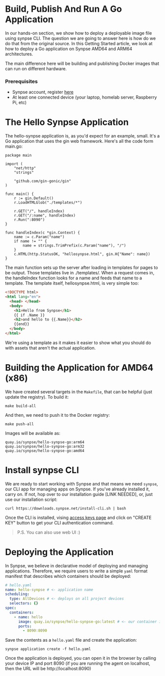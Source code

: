 # Build, Publish And Run A Go Application

In our hands-on section, we show how to deploy a deployable image file using synpse CLI. The question we are going to answer here is how do we do that from the original source. In this Getting Started article, we look at how to deploy a Go application on Synpse AMD64 and ARM64 architectures.

The main difference here will be building and publishing Docker images that can run on different hardware.

### Prerequisites

- Synpse account, register [here](https://cloud.synpse.net/)
- At least one connected device (your laptop, homelab server, Raspberry Pi, etc)

# The Hello Synpse Application

The hello-synpse application is, as you'd expect for an example, small. It's a Go application that uses the gin web framework. Here's all the code form main.go:

```golang
package main

import (
	"net/http"
	"strings"

	"github.com/gin-gonic/gin"
)

func main() {
	r := gin.Default()
	r.LoadHTMLGlob("./templates/*")

	r.GET("/", handleIndex)
	r.GET("/:name", handleIndex)
	r.Run(":8090")
}

func handleIndex(c *gin.Context) {
	name := c.Param("name")
	if name != "" {
		name = strings.TrimPrefix(c.Param("name"), "/")
	}
	c.HTML(http.StatusOK, "hellosynpse.html", gin.H{"Name": name})
}

```

The main function sets up the server after loading in templates for pages to be output. Those templates live in ./templates/. When a request comes in, the handleIndex function looks for a name and feeds that name to a template. The template itself, hellosynpse.html, is very simple too:

```html
<!DOCTYPE html>
<html lang="en">
  <head> </head>
  <body>
    <h1>Hello from Synpse</h1>
    {{ if .Name }}
    <h2>and hello to {{.Name}}</h2>
    {{end}}
  </body>
</html>
```

We're using a template as it makes it easier to show what you should do with assets that aren't the actual application.

# Building the Application for AMD64 (x86)

We have created several targets in the `Makefile`, that can be helpful (just update the registry). To build it:

```
make build-all
```

And then, we need to push it to the Docker registry:

```
make push-all
```

Images will be available as:

```
quay.io/synpse/hello-synpse-go:arm64
quay.io/synpse/hello-synpse-go:arm32
quay.io/synpse/hello-synpse-go:amd64
```

# Install synpse CLI

We are ready to start working with Synpse and that means we need `synpse`, our CLI app for managing apps on Synpse. If you've already installed it, carry on. If not, hop over to our installation guide [LINK NEEDED], or, just use our installation script:

```
curl https://downloads.synpse.net/install-cli.sh | bash
```

Once the CLI is installed, vising [access keys page](https://cloud.synpse.net/access-keys) and click on "CREATE KEY" button to get your CLI authentication command.

> P.S. You can also use web UI :)

# Deploying the Application

In Synpse, we believe in declarative model of deploying and managing applications. Therefore, we require users to write a simple `yaml` format manifest that describes which containers should be deployed:

```yaml
# hello.yaml
name: hello-synpse # <- application name 
scheduling:
  type: AllDevices # <- deploys on all project devices
  selectors: {}
spec:
  containers:
    - name: hello
      image: quay.io/synpse/hello-synpse-go:latest # <- our container image
      ports:
        - 8090:8090
```

Save the contents as a `hello.yaml` file and create the application:

```
synpse application create -f hello.yaml
```

Once the application is deployed, you can open it in the browser by calling your device IP and port 8090 (if you are running the agent on localhost, then the URL will be http://localhost:8090)